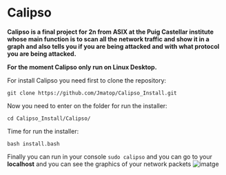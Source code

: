 # Calipso

**Calipso is a final project for 2n from ASIX at the Puig Castellar institute whose main function is to scan all the network traffic and show it in a graph and also tells you if you are being attacked and with what protocol you are being attacked.**


**For the moment Calipso only run on Linux Desktop.**


For install Calipso you need first to clone the repository:
```
git clone https://github.com/Jmatop/Calipso_Install.git
```
Now you need to enter on the folder for run the installer:
```
cd Calipso_Install/Calipso/
```
Time for run the installer:
```
bash install.bash
```
Finally you can run in your console ``` sudo calipso ``` and you can go to your **localhost** and you can see the graphics of your network packets
![imatge](https://user-images.githubusercontent.com/91370388/135506270-cff69b58-cc9c-4ae7-93f6-a2a3cd949a84.png)
